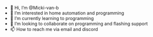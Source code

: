 - 👋 Hi, I’m @Micki-van-b
- 👀 I’m interested in home automation and programming
- 🌱 I’m currently learning to programming
- 💞️ I’m looking to collaborate on programming and flashing support
- 📫 How to reach me via email and discord

<!---
Micki-van-b/Micki-van-b is a ✨ special ✨ repository because its `README.md` (this file) appears on your GitHub profile.
You can click the Preview link to take a look at your changes.
--->
